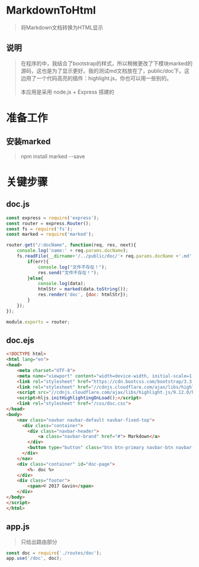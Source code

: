 # MarkdownToHtml
> 将Markdown文档转换为HTML显示

## 说明
> 在程序的中，我结合了bootstrap的样式，所以稍微更改了下模块marked的源码，这也是为了显示更好。我的测试md文档放在了，public/doc下。这边用了一个代码高亮的插件：highlight.js，你也可以用一些别的。<br><br>
> 本应用是采用 node.js + Express 搭建的

# 准备工作
## 安装marked
> npm install marked --save

# 关键步骤
## doc.js
``` Javascript
const express = require('express');
const router = express.Router();
const fs = require('fs');
const marked = require('marked');

router.get("/:docName", function(req, res, next){
    console.log('name:' + req.params.docName);
    fs.readFile(__dirname+'/../public/doc/'+ req.params.docName +'.md', function(err, data){
        if(err){
            console.log("文件不存在！");
            res.send("文件不存在！");
        }else{
            console.log(data);
            htmlStr = marked(data.toString());
            res.render('doc', {doc: htmlStr});
        }
    });
});

module.exports = router;
```
## doc.ejs
``` HTML
<!DOCTYPE html>
<html lang="en">
<head>
    <meta charset="UTF-8">
    <meta name="viewport" content="width=device-width, initial-scale=1, maximum-scale=1, user-scalable=no">
	<link rel="stylesheet" href="https://cdn.bootcss.com/bootstrap/3.3.7/css/bootstrap.min.css" integrity="sha384-BVYiiSIFeK1dGmJRAkycuHAHRg32OmUcww7on3RYdg4Va+PmSTsz/K68vbdEjh4u" crossorigin="anonymous">
	<link rel="stylesheet" href="//cdnjs.cloudflare.com/ajax/libs/highlight.js/9.12.0/styles/default.min.css">
	<script src="//cdnjs.cloudflare.com/ajax/libs/highlight.js/9.12.0/highlight.min.js"></script>
    <script>hljs.initHighlightingOnLoad();</script>
    <link rel="stylesheet" href="/css/doc.css">
</head>
<body>
    <nav class="navbar navbar-default navbar-fixed-top">
	  <div class="container">
	    <div class="navbar-header">
	     	<a class="navbar-brand" href="#"> Markdown</a>
	    </div>
	    <button type="button" class="btn btn-primary navbar-btn navbar-right" id="download"><span class="glyphicon glyphicon-download-alt"></span> Download</button>
	  </div>
	</nav>
	<div class="container" id="doc-page">
		<%- doc %>
	</div>
	<div class="footer">
		<span>© 2017 Gavin</span>
	</div>
</body>
</script>
</html>
```

## app.js
> 只给出路由部分

``` JavaScript
const doc = require('./routes/doc');
app.use('/doc', doc);
```
